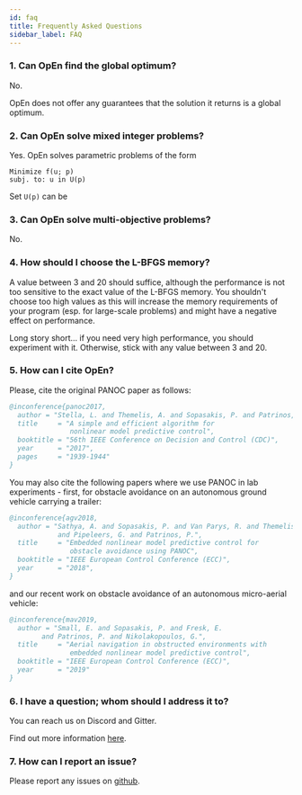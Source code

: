 ```yaml
---
id: faq
title: Frequently Asked Questions
sidebar_label: FAQ
---
```


### 1. Can OpEn find the global optimum?
No. 

OpEn does not offer any guarantees that the solution it returns is a global optimum.

### 2. Can OpEn solve mixed integer problems?
Yes. OpEn solves parametric problems of the form

```text
Minimize f(u; p)
subj. to: u in U(p)
```

Set `U(p)` can be 

### 3. Can OpEn solve multi-objective problems?
No.

### 4. How should I choose the L-BFGS memory?
A value between 3 and 20 should suffice, although the performance is not too sensitive to the exact value of the L-BFGS memory. You shouldn't choose too high values as this will increase the memory requirements of your program (esp. for large-scale problems) and might have a negative effect on performance. 

Long story short... if you need very high performance, you should experiment with it. Otherwise, stick with any value between 3 and 20.

### 5. How can I cite OpEn?
Please, cite the original PANOC paper as follows:
```bibtex
@inconference{panoc2017,
  author = "Stella, L. and Themelis, A. and Sopasakis, P. and Patrinos, P.",
  title     = "A simple and efficient algorithm for
               nonlinear model predictive control",
  booktitle = "56th IEEE Conference on Decision and Control (CDC)",
  year      = "2017",
  pages     = "1939-1944"
}
```

You may also cite the following papers where we use PANOC in lab experiments - first, for obstacle avoidance on an autonomous ground vehicle carrying a trailer:

```bibtex
@inconference{agv2018,
  author = "Sathya, A. and Sopasakis, P. and Van Parys, R. and Themelis, A. 
            and Pipeleers, G. and Patrinos, P.",
  title     = "Embedded nonlinear model predictive control for 
               obstacle avoidance using PANOC",
  booktitle = "IEEE European Control Conference (ECC)",
  year      = "2018",
}
```

and our recent work on obstacle avoidance of an autonomous micro-aerial vehicle:

```bibtex
@inconference{mav2019,
  author = "Small, E. and Sopasakis, P. and Fresk, E.
        and Patrinos, P. and Nikolakopoulos, G.",
  title     = "Aerial navigation in obstructed environments with
               embedded nonlinear model predictive control",
  booktitle = "IEEE European Control Conference (ECC)",
  year      = "2019"
}
```



### 6. I have a question; whom should I address it to?
You can reach us on Discord and Gitter. 

Find out more information [here](http://localhost:3000/optimization-engine/blog/2019/03/06/talk-to-us).

### 7. How can I report an issue?
Please report any issues on [github](https://github.com/alphaville/optimization-engine/issues).

